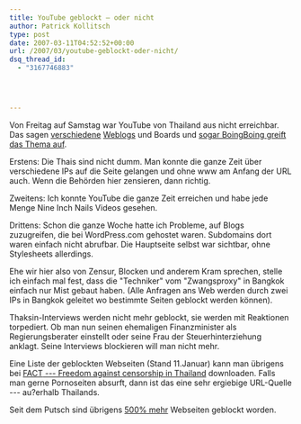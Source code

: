 ```yaml
---
title: YouTube geblockt – oder nicht
author: Patrick Kollitsch
type: post
date: 2007-03-11T04:52:52+00:00
url: /2007/03/youtube-geblockt-oder-nicht/
dsq_thread_id:
  - "3167746883"




---
```

Von Freitag auf Samstag war YouTube von Thailand aus nicht erreichbar. Das sagen [verschiedene][1] [Weblogs][2] und Boards und [sogar BoingBoing greift das Thema auf][3].

Erstens: Die Thais sind nicht dumm. Man konnte die ganze Zeit über verschiedene IPs auf die Seite gelangen und ohne www am Anfang der <span class="caps">URL</span> auch. Wenn die Behörden hier zensieren, dann richtig.

Zweitens: Ich konnte YouTube die ganze Zeit erreichen und habe jede Menge Nine Inch Nails Videos gesehen.

Drittens: Schon die ganze Woche hatte ich Probleme, auf Blogs zuzugreifen, die bei WordPress.com gehostet waren. Subdomains dort waren einfach nicht abrufbar. Die Hauptseite selbst war sichtbar, ohne Stylesheets allerdings.

Ehe wir hier also von Zensur, Blocken und anderem Kram sprechen, stelle ich einfach mal fest, dass die "Techniker" vom "Zwangsproxy" in Bangkok einfach nur Mist gebaut haben. (Alle Anfragen ans Web werden durch zwei IPs in Bangkok geleitet wo bestimmte Seiten geblockt werden k&ouml;nnen).

Thaksin-Interviews werden nicht mehr geblockt, sie werden mit Reaktionen torpediert. Ob man nun seinen ehemaligen Finanzminister als Regierungsberater einstellt oder seine Frau der Steuerhinterziehung anklagt. Seine Interviews blockieren will man nicht mehr.

Eine Liste der geblockten Webseiten (Stand 11.Januar) kann man übrigens bei [<span class="caps">FACT</span> --- Freedom against censorship in Thailand][4] downloaden. Falls man gerne Pornoseiten absurft, dann ist das eine sehr ergiebige <span class="caps">URL</span>-Quelle --- au?erhalb Thailands. 

Seit dem Putsch sind übrigens [500% mehr][5] Webseiten geblockt worden.

 [1]: http://www.globalvoicesonline.org/2007/03/11/youtube-blocked-and-unblocked-in-thailand/
 [2]: http://2bangkok.com/blockedyoutube.shtml
 [3]: http://www.boingboing.net/2007/03/09/youtube_blocked_in_t.html
 [4]: http://facthai.wordpress.com/2007/03/04/block-by-number/
 [5]: http://facthai.wordpress.com/2007/01/15/thai-website-censorship-jumps-by-more-than-500-since-coup/